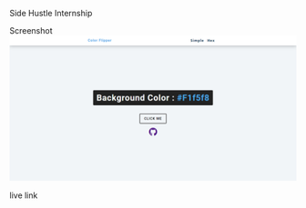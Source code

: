 Side Hustle Internship

Screenshot
<img src="img/color-flipper-project.png" >

live link
<a href="https://ebetosin.github.io/color-flipper"></a>
